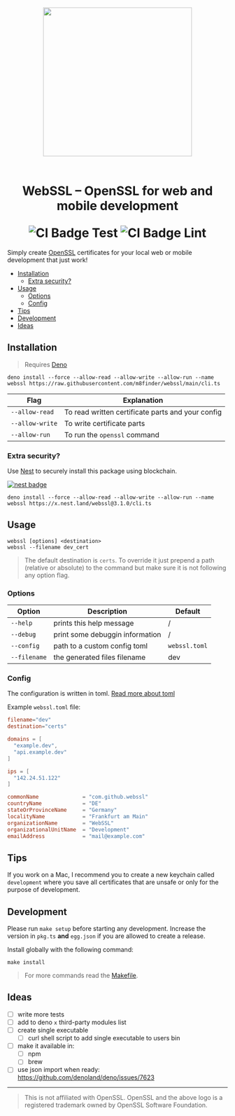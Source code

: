 <h1 align="center">
  <img width="340" src="https://upload.wikimedia.org/wikipedia/commons/a/a1/OpenSSL_logo.png" />
  <br><br><p><b>WebSSL – OpenSSL for web and mobile development</b></p>
  <img src="https://github.com/m8finder/webssl/workflows/Test/badge.svg?branch=main" alt="CI Badge Test">
  <img src="https://github.com/m8finder/webssl/workflows/Lint/badge.svg?branch=main" alt="CI Badge Lint">
</h1>

Simply create [OpenSSL](https://de.wikipedia.org/wiki/OpenSSL) certificates for
your local web or mobile development that just work!

- [Installation](#installation)
  - [Extra security?](#extra-security)
- [Usage](#usage)
  - [Options](#options)
  - [Config](#config)
- [Tips](#tips)
- [Development](#development)
- [Ideas](#ideas)

## Installation

> Requires [Deno](https://deno.land/)

```shell
deno install --force --allow-read --allow-write --allow-run --name webssl https://raw.githubusercontent.com/m8finder/webssl/main/cli.ts
```

| Flag            | Explanation                                       |
| --------------- | ------------------------------------------------- |
| `--allow-read`  | To read written certificate parts and your config |
| `--allow-write` | To write certificate parts                        |
| `--allow-run`   | To run the `openssl` command                      |

### Extra security?

Use [Nest](https://nest.land/) to securely install this package using
blockchain.

[![nest badge](https://nest.land/badge.svg)](https://nest.land/package/webssl)

```
deno install --force --allow-read --allow-write --allow-run --name webssl https://x.nest.land/webssl@3.1.0/cli.ts
```

## Usage

```shell
webssl [options] <destination>
webssl --filename dev_cert
```

> The default destination is `certs`. To override it just prepend a path
> (relative or absolute) to the command but make sure it is not following any
> option flag.

### Options

| Option       | Description                     | Default       |
| ------------ | ------------------------------- | ------------- |
| `--help`     | prints this help message        | /             |
| `--debug`    | print some debuggin information | /             |
| `--config`   | path to a custom config toml    | `webssl.toml` |
| `--filename` | the generated files filename    | dev           |

### Config

The configuration is written in toml.
[Read more about toml](https://github.com/toml-lang/toml)

Example `webssl.toml` file:

```toml
filename="dev"
destination="certs"

domains = [
  "example.dev",
  "api.example.dev"
]

ips = [
  "142.24.51.122"
]

commonName              = "com.github.webssl"
countryName             = "DE"
stateOrProvinceName     = "Germany"
localityName            = "Frankfurt am Main"
organizationName        = "WebSSL"
organizationalUnitName  = "Development"
emailAddress            = "mail@example.com"
```

## Tips

If you work on a Mac, I recommend you to create a new keychain called
`development` where you save all certificates that are unsafe or only for the
purpose of development.

## Development

Please run `make setup` before starting any development. Increase the version in
`pkg.ts` **and** `egg.json` if you are allowed to create a release.

Install globally with the following command:

```
make install
```

> For more commands read the [Makefile](./Makefile).

## Ideas

- [ ] write more tests
- [ ] add to deno `x` third-party modules list
- [ ] create single executable
  - [ ] curl shell script to add single executable to users bin
- [ ] make it available in:
  - [ ] npm
  - [ ] brew
- [ ] use json import when ready: https://github.com/denoland/deno/issues/7623

---

> This is not affiliated with OpenSSL. OpenSSL and the above logo is a
> registered trademark owned by OpenSSL Software Foundation.
